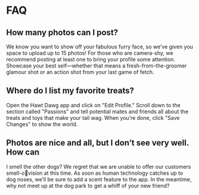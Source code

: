 # FAQ
## How many photos can I post?
We know you want to show off your fabulous furry face, so we’ve given you 
space to upload up to 15 photos! 
For those who are camera-shy, we recommend posting at least one to bring 
your profile some attention. 
Showcase your best self—whether that means a fresh-from-the-groomer glamour 
shot or an action shot from your last game of fetch.

## Where do I list my favorite treats?
Open the Hawt Dawg app and click on "Edit Profile." 
Scroll down to the section called "Passions" and tell 
potential mates and friends all about the treats and toys 
that make your tail wag. 
When you’re done, click "Save Changes" to show the world.

## Photos are nice and all, but I don’t see very well. How can 
I smell the other dogs?
We regret that we are unable to offer our customers smell-ovision at this time. 
As soon as human technology catches up to dog noses, we’ll be 
sure to add a scent feature to the app. 
In the meantime, why not meet up at the dog park to get a whiff 
of your new friend?
